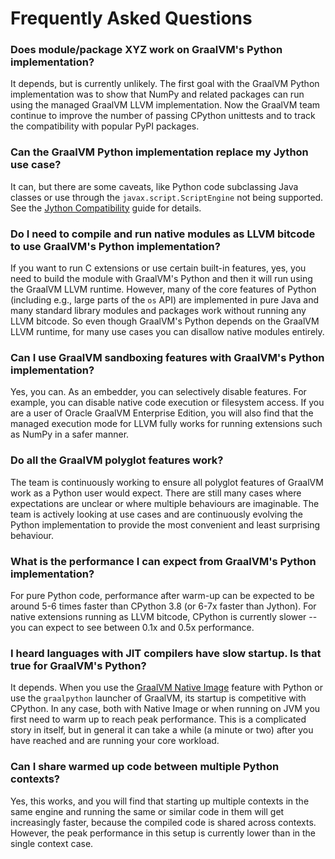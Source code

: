 # Frequently Asked Questions

### Does module/package XYZ work on GraalVM's Python implementation?

It depends, but is currently unlikely. The first goal with the GraalVM Python implementation was to
show that NumPy and related packages can run using the managed GraalVM LLVM
implementation. Now the GraalVM team continue to improve the
number of passing CPython unittests and to track the compatibility with popular PyPI packages.

### Can the GraalVM Python implementation replace my Jython use case?

It can, but there are some caveats, like Python code subclassing Java
classes or use through the `javax.script.ScriptEngine` not being
supported. See the [Jython Compatibility](Jython.md) guide for details.

### Do I need to compile and run native modules as LLVM bitcode to use GraalVM's Python implementation?

If you want to run C extensions or use certain built-in features, yes, you need
to build the module with GraalVM's Python and then it will run using the GraalVM
LLVM runtime. However, many of the core features of Python (including e.g.,
large parts of the `os` API) are implemented in pure Java and many standard
library modules and packages work without running any LLVM bitcode. So even
though GraalVM's Python depends on the GraalVM LLVM runtime, for many use cases
you can disallow native modules entirely.

### Can I use GraalVM sandboxing features with GraalVM's Python implementation?

Yes, you can. As an embedder, you can selectively disable features. For example, you
can disable native code execution or filesystem access. If you are a user of
Oracle GraalVM Enterprise Edition, you will also find that the managed execution mode
for LLVM fully works for running extensions such as NumPy in a safer manner.

### Do all the GraalVM polyglot features work?

The team is continuously working to ensure all polyglot features of GraalVM work as a
Python user would expect. There are still many cases where expectations are
unclear or where multiple behaviours are imaginable. The team is actively looking at
use cases and are continuously evolving the Python implementation to provide the most
convenient and least surprising behaviour.

### What is the performance I can expect from GraalVM's Python implementation?

For pure Python code, performance after warm-up can be expected to be around 5-6
times faster than CPython 3.8 (or 6-7x faster than Jython). For native
extensions running as LLVM bitcode, CPython is currently slower -- you
can expect to see between 0.1x and 0.5x performance.

### I heard languages with JIT compilers have slow startup. Is that true for GraalVM's Python?

It depends. When you use the [GraalVM Native Image](https://www.graalvm.org/docs/reference-manual/graalvm-native-image/) feature with Python or
use the `graalpython` launcher of GraalVM, its startup is competitive with
CPython. In any case, both with Native Image or when running on JVM you first
need to warm up to reach peak performance. This is a complicated story in
itself, but in general it can take a while (a minute or two) after you have
reached and are running your core workload.

### Can I share warmed up code between multiple Python contexts?

Yes, this works, and you will find that starting up multiple contexts in the
same engine and running the same or similar code in them will get increasingly
faster, because the compiled code is shared across contexts. However, the peak
performance in this setup is currently lower than in the single context case.
